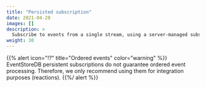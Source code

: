 ```yaml
---
title: "Persisted subscription"
date: 2021-04-28
images: []
description: >
  Subscribe to events from a single stream, using a server-managed subscription.
weight: 30
---
```


{{% alert icon="⁉️" title="Ordered events" color="warning" %}}
EventStoreDB persistent subscriptions do not guarantee ordered event processing. Therefore, we only recommend using them for integration purposes (reactions).
{{%/ alert %}}


